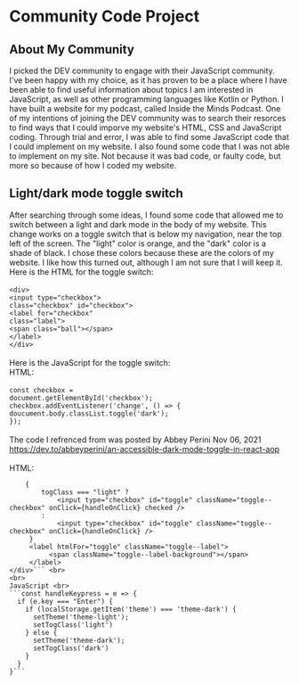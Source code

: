 # Community Code Project

## About My Community

I picked the DEV community to engage with their JavaScript community. I've been happy with my choice, as it has proven to be a place where I have been able to find useful information about topics I am interested in JavaScript, as well as other programming languages like Kotlin or Python. I have built a website for my podcast, called Inside the Minds Podcast. One of my intentions of joining the DEV community was to search their resorces to find ways that I could imporve my website's HTML, CSS and JavaScript coding. Through trial and error, I was able to find some JavaScript code that I could implement on my website. I also found some code that I was not able to implement on my site. Not because it was bad code, or faulty code, but more so because of how I coded my website. 

## Light/dark mode toggle switch
After searching through some ideas, I found some code that allowed me to switch between a light and dark mode in the body of my website. This change works on a toggle switch that is below my navigation, near the top left of the screen. The "light" color is orange, and the "dark" color is a shade of black. I chose these colors because these are the colors of my website. I like how this turned out, although I am not sure that I will keep it. <br>
Here is the HTML for the toggle switch: <br>
<br>
``<div>`` <br>
``<input type="checkbox">`` <br>
``class="checkbox" id="checkbox">`` <br>
``<label for="checkbox"`` <br>
``class="label">`` <br>
``<span class="ball"></span>`` <br>
``</label>`` <br>
``</div>`` <br>
<br>
Here is the JavaScript for the toggle switch: <br>
HTML:<br> 
<br>
``const checkbox =`` <br>
``document.getElementById('checkbox');`` <br>
``checkbox.addEventListener('change', () => {`` <br>
``doucument.body.classList.toggle('dark');`` <br>
``});`` <br>
<br>
The code I refrenced from was posted by Abbey Perini Nov 06, 2021 https://dev.to/abbeyperini/an-accessible-dark-mode-toggle-in-react-aop <br>
<br>
HTML: <br>
```<div className="container--toggle">
    {
        togClass === "light" ? 
            <input type="checkbox" id="toggle" className="toggle--checkbox" onClick={handleOnClick} checked />
        :
            <input type="checkbox" id="toggle" className="toggle--checkbox" onClick={handleOnClick} />
     }
     <label htmlFor="toggle" className="toggle--label">
          <span className="toggle--label-background"></span>
     </label>
</div>``` <br>
<br>
JavaScript <br>
```const handleKeypress = e => {
  if (e.key === "Enter") {
    if (localStorage.getItem('theme') === 'theme-dark') {
      setTheme('theme-light');
      setTogClass('light')
    } else {
      setTheme('theme-dark');
      setTogClass('dark')
    }
  }
}``` 


